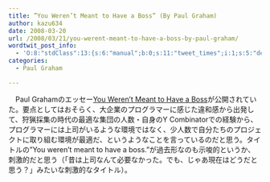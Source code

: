 ```yaml
---
title: ”You Weren’t Meant to Have a Boss” (By Paul Graham)
author: kazu634
date: 2008-03-20
url: /2008/03/21/you-werent-meant-to-have-a-boss-by-paul-graham/
wordtwit_post_info:
  - 'O:8:"stdClass":13:{s:6:"manual";b:0;s:11:"tweet_times";i:1;s:5:"delay";i:0;s:7:"enabled";i:1;s:10:"separation";s:2:"60";s:7:"version";s:3:"3.7";s:14:"tweet_template";b:0;s:6:"status";i:2;s:6:"result";a:0:{}s:13:"tweet_counter";i:2;s:13:"tweet_log_ids";a:1:{i:0;i:3855;}s:9:"hash_tags";a:0:{}s:8:"accounts";a:1:{i:0;s:7:"kazu634";}}'
categories:
  - Paul Graham

---
```

<div class="section">
<p>
    　Paul Grahamのエッセー<a href="http://www.paulgraham.com/boss.html" onclick="__gaTracker('send', 'event', 'outbound-article', 'http://www.paulgraham.com/boss.html', 'You Weren’t Meant to Have a Boss');" target="_blank">You Weren’t Meant to Have a Boss</a>が公開されていた。要点としてはおそらく、大企業のプログラマーに感じた違和感から出発して、狩猟採集の時代の最適な集団の人数・自身のY Combinatorでの経験から、プログラマーには上司がいるような環境ではなく、少人数で自分たちのプロジェクトに取り組む環境が最適だ、というようなことを言っているのだと思う。タイトルの&#8221;You weren&#8217;t meant to have a boss.&#8221;が過去形なのも示唆的というか、刺激的だと思う（「昔は上司なんて必要なかった。でも、じゃあ現在はどうだと思う？」みたいな刺激的なタイトル）。
</p>
</div>